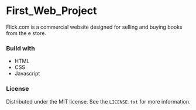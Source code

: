 # First_Web_Project 

Flick.com is a commercial website designed for  selling and buying books from the e store.  

### Build with 

 - HTML
 - CSS
 - Javascript 

### License 

Distributed under the MIT license. See the `LICENSE.txt` for more information. 
